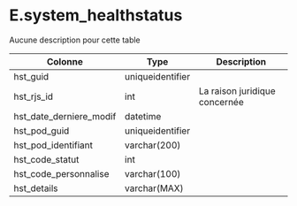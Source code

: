 # E.system_healthstatus

Aucune description pour cette table

Colonne|Type|Description
---|---|---
hst_guid|uniqueidentifier|
hst_rjs_id|int|La raison juridique concernée 
hst_date_derniere_modif|datetime|
hst_pod_guid|uniqueidentifier|
hst_pod_identifiant|varchar(200)|
hst_code_statut|int|
hst_code_personnalise|varchar(100)|
hst_details|varchar(MAX)|
